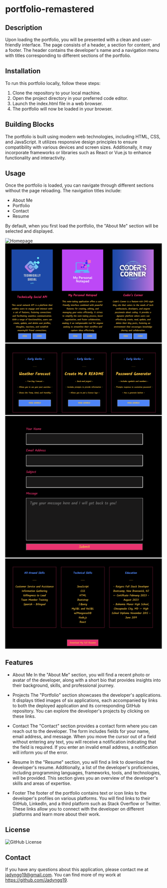 # portfolio-remastered

## Description

Upon loading the portfolio, you will be presented with a clean and user-friendly interface. The page consists of a header, a section for content, and a footer. The header contains the developer's name and a navigation menu with titles corresponding to different sections of the portfolio.

## Installation

To run this portfolio locally, follow these steps:

1. Clone the repository to your local machine.
2. Open the project directory in your preferred code editor.
3. Launch the index.html file in a web browser.
4. The portfolio will now be loaded in your browser.

## Building Blocks

The portfolio is built using modern web technologies, including HTML, CSS, and JavaScript. It utilizes responsive design principles to ensure compatibility with various devices and screen sizes. Additionally, it may incorporate frameworks or libraries such as React or Vue.js to enhance functionality and interactivity.

## Usage

Once the portfolio is loaded, you can navigate through different sections without the page reloading. The navigation titles include:

* About Me
* Portfolio
* Contact
* Resume

By default, when you first load the portfolio, the "About Me" section will be selected and displayed.

![Homepage](./src/assets/HomePagesc.png)
![Projects](./src/assets/Projectsc.png)
![Early Works](./src/assets/EarlyWorkssc.png)
![Contact](./src/assets/CotactFormsc.png)
![Resume](./src/assets/Resumesc.png)

## Features

* About Me
In the "About Me" section, you will find a recent photo or avatar of the developer, along with a short bio that provides insights into their background, skills, and professional journey.

* Projects
The "Portfolio" section showcases the developer's applications. It displays titled images of six applications, each accompanied by links to both the deployed application and its corresponding GitHub repository. You can explore the developer's projects by clicking on these links.

* Contact
The "Contact" section provides a contact form where you can reach out to the developer. The form includes fields for your name, email address, and message. When you move the cursor out of a field without entering any text, you will receive a notification indicating that the field is required. If you enter an invalid email address, a notification will inform you of the error.

* Resume
In the "Resume" section, you will find a link to download the developer's resume. Additionally, a list of the developer's proficiencies, including programming languages, frameworks, tools, and technologies, will be provided. This section gives you an overview of the developer's skills and areas of expertise.

* Footer
The footer of the portfolio contains text or icon links to the developer's profiles on various platforms. You will find links to their GitHub, LinkedIn, and a third platform such as Stack Overflow or Twitter. These links allow you to connect with the developer on different platforms and learn more about their work.

## License

![GitHub License](https://img.shields.io/badge/license-MIT-blue.svg)

## Contact

If you have any questions about this application, please contact me at jadyngg19@gmail.com. You can find more of my work at https://github.com/Jadyngg19.